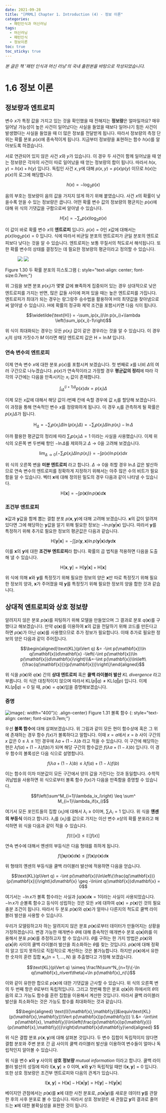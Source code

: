 ```yaml
---
date: 2021-09-28
title: "[PRML] Chapter 1. Introduction (4) - 정보 이론"
categories: 
  - 패턴인식과 머신러닝
tags: 
  - 머신러닝
  - 패턴인식
  - 정보이론
toc: true  
toc_sticky: true 
---
```

*본 글은 책 '패턴 인식과 머신 러닝'의 국내 출판본을 바탕으로 작성되었습니다.*

# 1.6 정보 이론

## 정보량과 엔트로피

변수 $x$가 특정 값을 가지고 있는 것을 확인했을 때 전해지는 **정보량**은 얼마일까요? 매우 일어날 가능성이 높은 사건이 일어났다는 사실을 들었을 때보다 일어나기 힘든 사건이 발생했다는 사실을 들었을 때 더 많은 정보를 전달받게 됩니다. 따라서 정보량의 측정 단위는 확률 분포 $p(x)$에 종속적이게 됩니다. 지금부터 정보량을 표현하는 함수 $h(x)$를 알아보도록 하겠습니다.

서로 연관되어 있지 않은 사건 $x$와 $y$가 있습니다. 이 경우 두 사건이 함께 일어났을 때 얻는 정보량은 각자의 사건이 따로 일어났을 때 얻는 정보량의 합이 됩니다. 따라서 $h(x,y) = h(x) + h(y)$ 입니다. 독립인 사건 $x, y$에 대해 $p(x, y) = p(x)p(y)$ 이므로 $h(x)$는 $p(x)$의 로그에 해당합니다.

$$h(x) = -\log_2p(x)$$

음의 부호는 정보량이 음의 값을 가지지 않게 하기 위해 붙였습니다. 사건 $x$의 확률이 낮을수록 얻을 수 있는 정보량은 큽니다.  어떤 확률 변수 값의 정보량의 평균치는 $p(x)$에 대해 위 식의 기댓값을 구함으로써 알아낼 수 있습니다. 

$$ H[x] = -\sum_xp(x)\log_2p(x)$$

이 값이 바로 확률 변수 $x$의 **엔트로피** 입니다. $p(x) = 0$인 $x$값에 대해서는 $p(x)\log_2p(x)=0$ 입니다. 식에 따라서 비균일 분포의 엔트로피가 균일 분포의 엔트로피보다 낮다는 것을 알 수 있습니다. 엔트로피는 보통 무질서의 척도로서 해석됩니다. 또한 확률 변수의 상태를 결정짓는 데 필요한 정보량의 평균이라고 정의할 수 있습니다.

<figure class="half">
  <a href="/assets/images/ml/Figure1.30a.png">
  <img src="/assets/images/ml/Figure1.30a.png"></a>

  <a href="/assets/images/ml/Figure1.30b.png">
  <img src="/assets/images/ml/Figure1.30b.png"></a>
</figure>
Figure 1.30 두 확률 분포의 히스토그램
{: style="text-align: center; font-size:0.7em;"}

위 그림을 보면 분포 $p(x_i)$가 몇몇 값에 뾰족하게 집중되어 있는 경우 상대적으로 낮은 엔트로피를 가지는 반면, 많은 값들 사이에 퍼져 있을 때는 높은 엔트로피를 가집니다. 엔트로피가 최대가 되는 경우는 랑그랑주 승수법을 활용하여 $\text{H}$의 최댓값을 찾아냄으로써 알아낼 수 있습니다. $\text{H}$에 확률의 정규화 제약 조건을 포함시키면 다음 식이 됩니다.

$$\widetilde{\text{H}} = -\sum_ip(x_i)\ln p(x_i)+\lambda \left(\sum_ip(x_i)-1\right)$$

위 식이 최대화되는 경우는 모든 $p(x_i)$ 값이 같은 경우라는 것을 알 수 있습니다. 이 경우 $x_i$의 상태 가짓수가 $M$ 이라면 해당 엔트로피 값은 $\text{H} = \ln M$ 입니다.

### 연속 변수의 엔트로피

이제 연속 변수 $x$에 대한 분포 $p(x)$를 포함시켜 보겠습니다. 첫 번째로 $x$를 너비 $\Delta$의 여러 구간으로 나누겠습니다. $p(x)$가 연속적이라고 가정할 경우 **평균값의 정리**에 따라 각각의 구간에는 다음을 만족시키는 $x_i$ 값이 존재합니다.

$$\int^{(i+1)\Delta}_{i\Delta}p(x)dx = p(x_i)\Delta$$

이제 모든 $x$값에 대해서 해당 값이 $i$번째 칸에 속할 경우에 값 $x_i$를 할당해 보겠습니다.  이 과정을 통해 연속적인 변수 $x$를 정량화하게 됩니다. 이 경우 $x_i$를 관측하게 될  확률은 $p(x_i)\Delta$가 됩니다.

$$ \text{H}_\Delta = - \sum_ip(x_i)\Delta\ln(p(x_i)\Delta) = -\sum_ip(x_i)\Delta\ln p(x_i)-\ln\Delta$$

아까 활용한 평균값의 정리에 따라 $\sum_ip(x_i)\Delta = 1$ 이라는 사실을 사용했습니다. 이제 위 식의 오른쪽 변 두번째 항인 $-\ln\Delta$를 제외하고 $\Delta\rightarrow0$을 고려해 보겠습니다. 

$$\lim_{\Delta\rightarrow0}\left\{-\sum_ip(x_i)\Delta\ln p(x_i)\right\} = -\int p(x)\ln p(x)dx$$

위 식의 오른쪽 변을 **미분 엔트로피** 라고 합니다. $\Delta\rightarrow0$을 취할 경우 $\ln\Delta$ 값은 발산하므로 연속 변수의 엔트로피를 정확하게 지정하기 위해서는 아주 많은 수의 비트가 필요함을 알 수 있습니다. 벡터 $\mathbf{x}$에 대해 정의된 밀도의 경우 다음과 같이 나타낼 수 있습니다.

$$\text{H}[\mathbf{x}] = -\int p(\mathbf{x})\ln p(\mathbf{x})d\mathbf{x}$$

### 조건부 엔트로피

$\mathbf{x}$값과 $\mathbf{y}$값을 함께 뽑는 결합 분포 $p(\mathbf{x},\mathbf{y})$에 대해 고려해 보겠습니다. $\mathbf{x}$의 값이 알려져 있다면 그에 해당하는 $\mathbf{y}$값을 알기 위해 필요한 정보는 $-\ln p(\mathbf{y}\vert\mathbf{x})$ 입니다. 따라서 $\mathbf{y}$를 특정하기 위해 추가로 필요한 정보의 평균값은 다음과 같습니다.

$$\text{H}[\mathbf{y}\vert\mathbf{x}] = -\int\int p(\mathbf{y}, \mathbf{x})\ln p(\mathbf{y}\vert\mathbf{x})d\mathbf{y}d\mathbf{x}$$

이를 $\mathbf{x}$의 $\mathbf{y}$에 대한 **조건부 엔트로피**라 합니다. 확률의 곱 법칙을 적용하면 다음을 도출해 낼 수 있습니다.

$$\text{H}[\mathbf{x},\mathbf{y}] = \text{H}[\mathbf{y}\vert\mathbf{x}] + \text{H}[\mathbf{x}]$$

위 식에 의해 $\mathbf{x}$와 $\mathbf{y}$를 특정짓기 위해 필요한 정보의 양은 $\mathbf{x}$만 따로 특정짓기 위해 필요한 정보의 양과, $\mathbf{x}$가 주어졌을 때 $\mathbf{y}$를 특정짓기 위해 필요한 정보의 양을 합한 것과 같습니다.

## 상대적 엔트로피와 상호 정보량

알려지지 않은 분포 $p(\mathbf{x})$를 피팅하기 위해 모델을 만들었으며 그 결과로 분포 $q(\mathbf{x})$를 구했다고 해보겠습니다. 만약 $q(\mathbf{x})$를 이용하여 $\mathbf{x}$의 값을 전달하기 위해 코드를 만든다고 하면 $p(\mathbf{x})$가 아닌 $q(\mathbf{x})$를 사용했으므로 추가 정보가 필요합니다. 이때 추가로 필요한 정보의 양은 다음과 같이 주어집니다.

$$\begin{aligned}\text{KL}(p\Vert q) &= -\int p(\mathbf{x})\ln q(\mathbf{x})d\mathbf{x} -\left(-\int p(\mathbf{x})\ln p(\mathbf{x})d\mathbf{x}\right)\\&=-\int p(\mathbf{x})\ln\left\{\frac{q(\mathbf{x})}{p(\mathbf{x})}\right\}\end{aligned}$$

위 식을 $p(\mathbf{x})$와 $q(\mathbf{x})$ 간의 **상대 엔트로피** 혹은 **쿨백 라이블러 발산** *KL divergence* 라고 부릅니다. 이 식은 대칭적이지 않으며 따라서 $\text{KL}(p\Vert q) \ne \text{KL}(q\Vert p)$ 입니다. 이제 $\text{KL}(p\Vert q) = 0$ 일 때, $p(\mathbf{x}) = q(\mathbf{x})$임을 증명해보겠습니다. 

### 증명

 ![image](/assets/images/ml/Figure1.31.png){: width="400"}{: .align-center} 
Figure 1.31 볼록 함수
{: style="text-align: center; font-size:0.7em;"}

우선 **볼록 함수**에 대해 살펴보겠습니다. 위 그림과 같이 모든 현이 함수상에 혹은 그 위에 존재하는 경우 함수 $f(x)$가 볼록하다고 말합니다. 이때 $x=a$에서 $x=b$ 사이 구간의 $x$ 값은 $0 \leq \lambda \leq 1$인 경우에 $\lambda a + (1 - \lambda)b$ 라고 적을 수 있습니다. 이 구간에 해당하는 현은 $\lambda f(a) + (1-\lambda)f(b)$가 되며 해당 구간의 함수값은 $f(\lambda a + (1-\lambda)b)$ 입니다. 이 경우 함수의 볼록성은 다음 식으로 설명합니다.

$$f(\lambda a + (1-\lambda)b) \leq \lambda f(a) + (1 - \lambda)f(b)$$

이는 함수의 이차 미분값이 모든 구간에서 양의 값을 가진다는 것과 동일합니다. 수학적 귀납법을 사용하면 위 식으로부터 볼록 함수 $f(x)$가 다음을 만족함을 증명할 수 있습니다.

$$f\left(\sum^M_{i=1}\lambda_ix_i\right) \leq \sum^	M_{i=1}\lambda_if(x_i)$$

여기서 모든 포인트들의 집합 $\{x_i\}$에 대해서 $\lambda_i \geq 0$이며, $\sum_i \lambda_i = 1$ 입니다. 위 식을 **옌센의 부등식** 이라고 합니다. $\lambda_i$를 $\{x_i\}$를 값으로 가지는 이산 변수 $x$상의 확률 분포라고 해석하면 위 식을 다음과 같이 적을 수 있습니다.

$$f(\mathbb{E}[x]) \leq \mathbb{E}[f(x)]$$

연속 변수에 대해서 옌센의 부등식은 다음 형태를 취하게 됩니다.

$$f\left(\int\mathbf{x}p(\mathbf{x})d\mathbf{x}\right) \leq \int f(\mathbf{x})p(\mathbf{x})d\mathbf{x}$$

위 형태의 옌센의 부등식을 쿨백 라이블러 발산에 적용하면 다음을 얻습니다.

$$\text{KL}(p\Vert q) = -\int p(\mathbf{x})\ln\left\{\frac{q(\mathbf{x})}{p(\mathbf{x})}\right\}d\mathbf{x} \geq -\ln\int q(\mathbf{x})d\mathbf{x} = 0$$

여기서는 $-\ln x$가 볼록 함수라는 사실과 $\int q(\mathbf{x})d\mathbf{x} = 1$이라는 사실이 사용되었습니다. $-\ln x$가 순볼록 함수고 등식이 성립하는 것은 모든 $x$에 대하여 $q(\mathbf{x}) = p(\mathbf{x})$인 것의 필요 충분 조건이 됩니다. 따라서 두 분포 $p(\mathbf{x})$와 $q(\mathbf{x})$가 얼마나 다른지의 척도로 쿨백 라이블러 발산을 사용할 수 있습니다.

우리가 모델링하고자 하는 알려지지 않은 분포 $p(\mathbf{x})$로부터 데이터가 만들어지는 상황을 가정하겠습니다. 변경 가능한 매개변수 $\theta$에 대해 종속적인 매개변수 분포 $q(\mathbf{x}\vert\theta)$를 이용해서 분포 $p(\mathbf{x})$를 추정하고자 할 수 있습니다. $\theta$를 구하는 한 가지 방법은 $p(\mathbf{x})$와 $q(\mathbf{x}\vert\theta)$ 사이의 쿨백 라이블러 발산을 최소화하는 $\theta$를 찾는 것입니다. $p(\mathbf{x})$에 대해 정확히 알고 있지 못하므로 직접적으로 계산하는 것은 불가능합니다. 하지만 $p(\mathbf{x})$에서 유한한 숫자의 훈련 집합 $\mathbf{x}_n(n = 1, ..., N)$ 을 추출했다고 가정해 보겠습니다. 

$$\text{KL}(p\Vert q) \simeq \frac1N\sum^N_{n=1}\{-\ln q(\mathbf{x}_n\vert\theta)+\ln p(\mathbf{x}_n)\}$$

이와 같이 유한한 합으로 $p(\mathbf{x})$에 대한 기댓값을 근사할 수 있습니다. 위 식의 오른쪽 변의 두 번째 항은 $\theta$로부터 독립적입니다. 그리고 첫번째 항은 분포 $q(\mathbf{x}\vert\theta)$ 하에서의 $\theta$의 음의 로그 가능도 함수를 훈련 집합을 이용해서 계산한 것입니다. 따라서 쿨백 라이블러 발산을 최소화하는 것은 가능도 함수를 최대화하는 것과 같습니다.

$$\begin{aligned} \text{I}[\mathbf{x},\mathbf{y}]&\equiv\text{KL}(p(\mathbf{x},\mathbf{y})\Vert p(\mathbf{x})p(\mathbf{y})) \\ &= -\int\int p(\mathbf{x}, \mathbf{y})\ln\left(\frac{p(\mathbf{x})p(\mathbf{y})}{p(\mathbf{x},\mathbf{y})}\right)d\mathbf{x}d\mathbf{y}\end{aligned} $$

위 식은 결합 분포 $p(\mathbf{x},\mathbf{y})$에 대해 살펴본 것입니다.  두 변수 집합이 독립적이지 않다면 결합 분포와 주변 분포 간 곱 사이의 쿨백 라이블러 발산을 이용하여 변수들이 얼마나 독립적인지 알아볼 수 있습니다.

위 식을 변수 $\mathbf{x}$와 $\mathbf{y}$ 사이의 **상호 정보량** *mutual information* 이라고 합니다. 쿨백 라이블러 발산의 성질에 따라 $\text{I}[\mathbf{x},\mathbf{y}] \geq 0$ 이며, $\mathbf{x}$와 $\mathbf{y}$가 독립적일 때만 $\text{I}[\mathbf{x},\mathbf{y}] = 0$ 입니다. 또한 상호 정보량은 조건부 엔트로피와 다음의 관계가 있습니다.

$$ \text{I}[\mathbf{x},\mathbf{y}] = \text{H}[\mathbf{x}] - \text{H}[\mathbf{x}\vert\mathbf{y}] = \text{H}[\mathbf{y}] - \text{H}[\mathbf{y}\vert\mathbf{x}]$$

베이지안 관점에서는 $p(\mathbf{x})$를 $\mathbf{x}$에 대한 사전 분포로, $p(\mathbf{x}\vert\mathbf{y})$를 새로운 데이터 $\mathbf{y}$를 관찰한 후의 사후 분포로 볼 수 있습니다. 따라서 상호 정보량은 새 관찰값 $\mathbf{y}$의 결과로 줄어드는 $\mathbf{x}$에 대한 불확실성을 표현한 것이 됩니다.